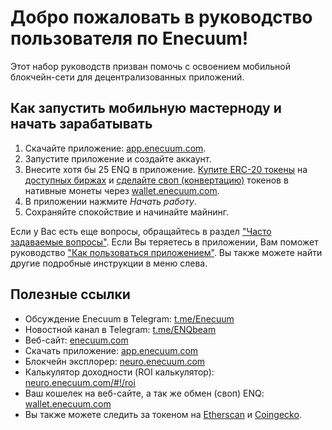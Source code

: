 # Добро пожаловать в руководство пользователя по Enecuum!

Этот набор руководств призван помочь с освоением мобильной блокчейн-сети для децентрализованных приложений.

## Как запустить мобильную мастерноду и начать зарабатывать

1. Скачайте приложение: [app.enecuum.com](https://app.enecuum.com).
2. Запустите приложение и создайте аккаунт. 
3. Внесите хотя бы 25 ENQ в приложение. [Купите ERC-20 токены](/ru/enq/how-to-buy.html) на [доступных биржах](https://enecuum.com/buy) и [сделайте своп (конвертацию)](/ru/enq/how-to-swap.html) токенов в нативные монеты через [wallet.enecuum.com](https://wallet.enecuum.com/).
4. В приложении нажмите *Начать работу*.
5. Сохраняйте спокойствие и начинайте майнинг.

Если у Вас есть еще вопросы, обращайтесь в раздел ["Часто задаваемые вопросы"](/ru/faq.html). Если Вы теряетесь в приложении, Вам поможет руководство ["Как пользоваться приложением"](/ru/enq/how-to-use.html). Вы также можете найти другие подробные инструкции в меню слева.

## Полезные ссылки

- Обсуждение Enecuum в Telegram: [t.me/Enecuum](https://t.me/Enecuum)
- Новостной канал в Telegram: [t.me/ENQbeam](https://t.me/ENQbeam)
- Веб-сайт: [enecuum.com](https://enecuum.com)
- Скачать приложение: [app.enecuum.com](https://app.enecuum.com)
- Блокчейн эксплорер: [neuro.enecuum.com](https://neuro.enecuum.com)
- Калькулятор доходности (ROI калькулятор): [neuro.enecuum.com/#!/roi](https://neuro.enecuum.com/#!/roi)
- Ваш кошелек на веб-сайте, а так же обмен (своп) ENQ: [wallet.enecuum.com](https://wallet.enecuum.com)
- Вы также можете следить за токеном на [Etherscan](https://etherscan.io/token/0x16ea01acb4b0bca2000ee5473348b6937ee6f72f) и [Coingecko](https://www.coingecko.com/en/coins/enecuum).